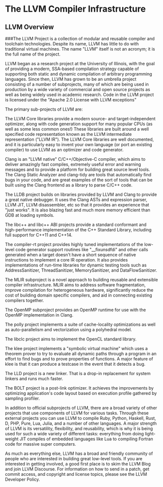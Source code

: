# The LLVM Compiler Infrastructure
## LLVM Overview
###The LLVM Project is a collection of modular and reusable compiler and toolchain technologies. Despite its name, LLVM has little to do with traditional virtual machines. The name "LLVM" itself is not an acronym; it is the full name of the project.

LLVM began as a research project at the University of Illinois, with the goal of providing a modern, SSA-based compilation strategy capable of supporting both static and dynamic compilation of arbitrary programming languages. Since then, LLVM has grown to be an umbrella project consisting of a number of subprojects, many of which are being used in production by a wide variety of commercial and open source projects as well as being widely used in academic research. Code in the LLVM project is licensed under the "Apache 2.0 License with LLVM exceptions"

The primary sub-projects of LLVM are:

The LLVM Core libraries provide a modern source- and target-independent optimizer, along with code generation support for many popular CPUs (as well as some less common ones!) These libraries are built around a well specified code representation known as the LLVM intermediate representation ("LLVM IR"). The LLVM Core libraries are well documented, and it is particularly easy to invent your own language (or port an existing compiler) to use LLVM as an optimizer and code generator.

Clang is an "LLVM native" C/C++/Objective-C compiler, which aims to deliver amazingly fast compiles, extremely useful error and warning messages and to provide a platform for building great source level tools. The Clang Static Analyzer and clang-tidy are tools that automatically find bugs in your code, and are great examples of the sort of tools that can be built using the Clang frontend as a library to parse C/C++ code.

The LLDB project builds on libraries provided by LLVM and Clang to provide a great native debugger. It uses the Clang ASTs and expression parser, LLVM JIT, LLVM disassembler, etc so that it provides an experience that "just works". It is also blazing fast and much more memory efficient than GDB at loading symbols.

The libc++ and libc++ ABI projects provide a standard conformant and high-performance implementation of the C++ Standard Library, including full support for C++11 and C++14.

The compiler-rt project provides highly tuned implementations of the low-level code generator support routines like "__fixunsdfdi" and other calls generated when a target doesn't have a short sequence of native instructions to implement a core IR operation. It also provides implementations of run-time libraries for dynamic testing tools such as AddressSanitizer, ThreadSanitizer, MemorySanitizer, and DataFlowSanitizer.

The MLIR subproject is a novel approach to building reusable and extensible compiler infrastructure. MLIR aims to address software fragmentation, improve compilation for heterogeneous hardware, significantly reduce the cost of building domain specific compilers, and aid in connecting existing compilers together.

The OpenMP subproject provides an OpenMP runtime for use with the OpenMP implementation in Clang.

The polly project implements a suite of cache-locality optimizations as well as auto-parallelism and vectorization using a polyhedral model.

The libclc project aims to implement the OpenCL standard library.

The klee project implements a "symbolic virtual machine" which uses a theorem prover to try to evaluate all dynamic paths through a program in an effort to find bugs and to prove properties of functions. A major feature of klee is that it can produce a testcase in the event that it detects a bug.

The LLD project is a new linker. That is a drop-in replacement for system linkers and runs much faster.

The BOLT project is a post-link optimizer. It achieves the improvements by optimizing application's code layout based on execution profile gathered by sampling profiler.

In addition to official subprojects of LLVM, there are a broad variety of other projects that use components of LLVM for various tasks. Through these external projects you can use LLVM to compile Ruby, Python, Haskell, Rust, D, PHP, Pure, Lua, Julia, and a number of other languages. A major strength of LLVM is its versatility, flexibility, and reusability, which is why it is being used for such a wide variety of different tasks: everything from doing light-weight JIT compiles of embedded languages like Lua to compiling Fortran code for massive super computers.

As much as everything else, LLVM has a broad and friendly community of people who are interested in building great low-level tools. If you are interested in getting involved, a good first place is to skim the LLVM Blog and join LLVM Discourse. For information on how to send in a patch, get commit access, and copyright and license topics, please see the LLVM Developer Policy.
